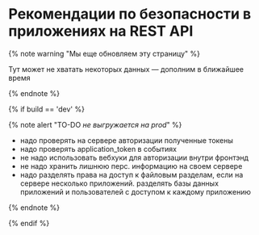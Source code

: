# Рекомендации по безопасности в приложениях на REST API

{% note warning "Мы еще обновляем эту страницу" %}

Тут может не хватать некоторых данных — дополним в ближайшее время

{% endnote %}

{% if build == 'dev' %}

{% note alert "TO-DO _не выгружается на prod_" %}

- надо проверять на сервере авторизации полученные токены
- надо проверять application_token в событиях
- не надо использовать вебхуки для авторизации внутри фронтэнд
- не надо хранить лишнюю перс. информацию на своем сервере
- надо разделять права на доступ к файловым разделам, если на сервере несколько приложений. разделять базы данных приложений и пользователей с доступом к каждому приложению

{% endnote %}

{% endif %}

